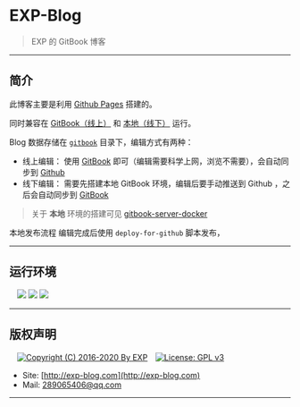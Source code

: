 # EXP-Blog

> EXP 的 GitBook 博客

------

## 简介

此博客主要是利用 [Github Pages](https://lyy289065406.github.io/exp-blog/index.html) 搭建的。

同时兼容在 [GitBook（线上）](https://exp-blog.gitbook.io/articles/) 和 [本地（线下）](http://127.0.0.1:4000/) 运行。

Blog 数据存储在 [`gitbook`](https://github.com/lyy289065406/exp-blog/tree/master/gitbook) 目录下，编辑方式有两种：

- 线上编辑： 使用 [GitBook](http://app.gitbook.com/) 即可（编辑需要科学上网，浏览不需要），会自动同步到 [Github](https://lyy289065406.github.io/exp-blog/index.html) 
- 线下编辑： 需要先搭建本地 GitBook 环境，编辑后要手动推送到 Github ，之后会自动同步到 [GitBook](https://exp-blog.gitbook.io/articles/)

> 关于 **本地** 环境的搭建可见 [gitbook-server-docker](https://github.com/lyy289065406/gitbook-server-docker)


本地发布流程
编辑完成后使用 `deploy-for-github` 脚本发布，

------
## 运行环境

　![](https://img.shields.io/badge/Platform-Windows%2010%20x64-brightgreen.svg) ![](https://img.shields.io/badge/Platform-Linux%20x64-brightgreen.svg) ![](https://img.shields.io/badge/Platform-Mac%20x64-brightgreen.svg) 


------

## 版权声明

　[![Copyright (C) 2016-2020 By EXP](https://img.shields.io/badge/Copyright%20(C)-2016~2019%20By%20EXP-blue.svg)](http://exp-blog.com)　[![License: GPL v3](https://img.shields.io/badge/License-GPL%20v3-blue.svg)](https://www.gnu.org/licenses/gpl-3.0)
  

- Site: [http://exp-blog.com](http://exp-blog.com) 
- Mail: <a href="mailto:289065406@qq.com?subject=[EXP's Github]%20Your%20Question%20（请写下您的疑问）&amp;body=What%20can%20I%20help%20you?%20（需要我提供什么帮助吗？）">289065406@qq.com</a>


------
